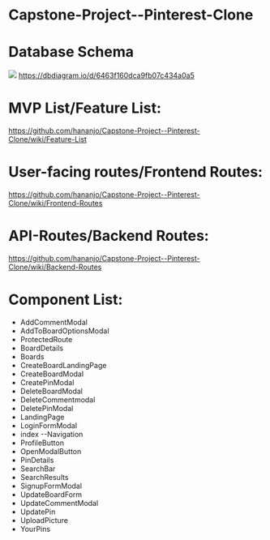 # Capstone-Project--Pinterest-Clone

# Database Schema

![](https://res.cloudinary.com/dwphwqyrn/image/upload/v1686421128/Screen_Shot_2023-06-10_at_11.18.23_AM_p97nwo.png)
https://dbdiagram.io/d/6463f160dca9fb07c434a0a5

# MVP List/Feature List:

https://github.com/hananjo/Capstone-Project--Pinterest-Clone/wiki/Feature-List

# User-facing routes/Frontend Routes:

https://github.com/hananjo/Capstone-Project--Pinterest-Clone/wiki/Frontend-Routes

# API-Routes/Backend Routes:

https://github.com/hananjo/Capstone-Project--Pinterest-Clone/wiki/Backend-Routes

# Component List:

- AddCommentModal
- AddToBoardOptionsModal
- ProtectedRoute
- BoardDetails
- Boards
- CreateBoardLandingPage
- CreateBoardModal
- CreatePinModal
- DeleteBoardModal
- DeleteCommentmodal
- DeletePinModal
- LandingPage
- LoginFormModal
- index --Navigation
- ProfileButton
- OpenModalButton
- PinDetails
- SearchBar
- SearchResults
- SignupFormModal
- UpdateBoardForm
- UpdateCommentModal
- UpdatePin
- UploadPicture
- YourPins
